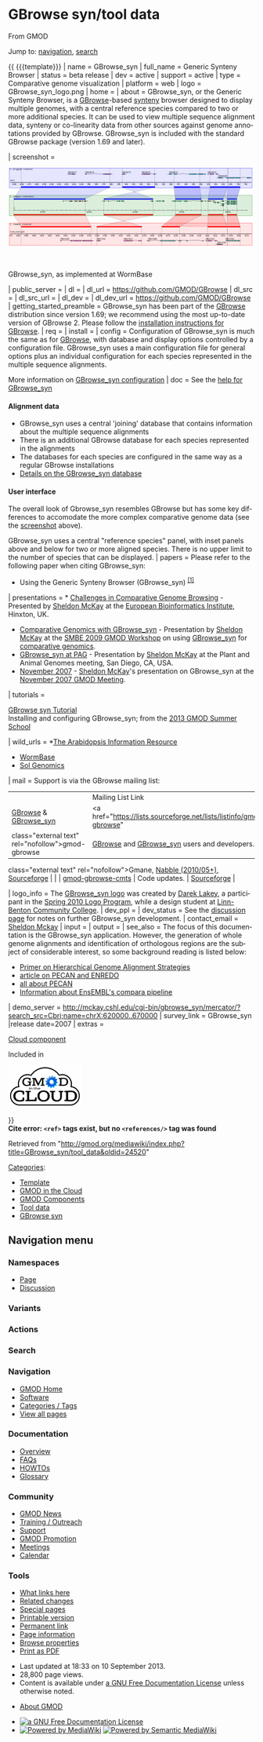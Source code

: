 <div id="mw-page-base" class="noprint">

</div>

<div id="mw-head-base" class="noprint">

</div>

<div id="content" class="mw-body" role="main">

<span id="top"></span>

<div id="mw-js-message" style="display:none;">

</div>



# <span dir="auto">GBrowse syn/tool data</span>

<div id="bodyContent">

<div id="siteSub">

From GMOD

</div>

<div id="contentSub">

</div>

<div id="jump-to-nav" class="mw-jump">

Jump to: [navigation](#mw-navigation), [search](#p-search)

</div>

<div id="mw-content-text" class="mw-content-ltr" lang="en" dir="ltr">

{{ {{{template}}} \| name = GBrowse_syn \| full_name = Generic Synteny
Browser \| status = beta release \| dev = active \| support = active \|
type = Comparative genome visualization \| platform = web \| logo =
GBrowse_syn_logo.png \| home = \| about = GBrowse_syn, or the Generic
Synteny Browser, is a [GBrowse](../GBrowse.1 "GBrowse")-based
<a href="../Synteny" class="mw-redirect" title="Synteny">synteny</a>
browser designed to display multiple genomes, with a central reference
species compared to two or more additional species. It can be used to
view multiple sequence alignment data, synteny or co-linearity data from
other sources against genome annotations provided by GBrowse.
GBrowse_syn is included with the standard GBrowse package (version 1.69
and later).

\| screenshot =

<div class="thumb tnone">

<div class="thumbinner" style="width:502px;">

<a href="../File:GBrowse_syn.png" class="image"><img
src="../../mediawiki/images/thumb/0/06/GBrowse_syn.png/500px-GBrowse_syn.png"
class="thumbimage"
srcset="../../mediawiki/images/thumb/0/06/GBrowse_syn.png/750px-GBrowse_syn.png 1.5x, ../../mediawiki/images/thumb/0/06/GBrowse_syn.png/1000px-GBrowse_syn.png 2x"
width="500" height="160" /></a>

<div class="thumbcaption">

<div class="magnify">

<a href="../File:GBrowse_syn.png" class="internal" title="Enlarge"><img
src="../../mediawiki/skins/common/images/magnify-clip.png" width="15"
height="11" /></a>

</div>

GBrowse_syn, as implemented at WormBase

</div>

</div>

</div>

\| public_server = \| dl = \| dl_url =
<a href="https://github.com/GMOD/GBrowse" class="external free"
rel="nofollow">https://github.com/GMOD/GBrowse</a> \| dl_src = \|
dl_src_url = \| dl_dev = \| dl_dev_url =
<a href="https://github.com/GMOD/GBrowse" class="external free"
rel="nofollow">https://github.com/GMOD/GBrowse</a> \|
getting_started_preamble = GBrowse_syn has been part of the
[GBrowse](../GBrowse.1 "GBrowse") distribution since version 1.69; we
recommend using the most up-to-date version of GBrowse 2. Please follow
the [installation instructions for
GBrowse](../GBrowse_2.0_Install_HOWTO.1 "GBrowse 2.0 Install HOWTO"). \|
req = \| install = \| config = Configuration of GBrowse_syn is much the
same as for [GBrowse](../GBrowse.1 "GBrowse"), with database and display
options controlled by a configuration file. GBrowse_syn uses a main
configuration file for general options plus an individual configuration
for each species represented in the multiple sequence alignments.

More information on [GBrowse_syn
configuration](../GBrowse_syn_Configuration "GBrowse syn Configuration")
\| doc = See the [help for
GBrowse_syn](../GBrowse_syn_Help "GBrowse syn Help")

#### <span id="Alignment_data" class="mw-headline">Alignment data</span>

- GBrowse_syn uses a central 'joining' database that contains
  information about the multiple sequence alignments
- There is an additional GBrowse database for each species represented
  in the alignments
- The databases for each species are configured in the same way as a
  regular GBrowse installations
- [Details on the GBrowse_syn
  database](../GBrowse_syn_Database "GBrowse syn Database")

#### <span id="User_interface" class="mw-headline">User interface</span>

The overall look of Gbrowse_syn resembles GBrowse but has some key
differences to accomodate the more complex comparative genome data (see
the <a
href="http://gmod.org/mediawiki/index.php?title=Screenshot&amp;action=edit&amp;redlink=1"
class="new" title="Screenshot (page does not exist)">screenshot</a>
above).

GBrowse_syn uses a central "reference species" panel, with inset panels
above and below for two or more aligned species. There is no upper limit
to the number of species that can be displayed. \| papers = Please refer
to the following paper when citing GBrowse_syn:

- Using the Generic Synteny Browser (GBrowse_syn)
  <sup>[\[1\]](#cite_note-PMID:20836076-1)</sup>

\| presentations = \*
<a href="../../mediawiki/images/d/d4/GBrowse_syn_EBI2009.pdf"
class="internal" title="GBrowse syn EBI2009.pdf">Challenges in
Comparative Genome Browsing</a> - Presented by [Sheldon
McKay](../User:Mckays "User:Mckays") at the
<a href="http://www.ebi.ac.uk" class="external text"
rel="nofollow">European Bioinformatics Institute</a>, Hinxton, UK.

- <a href="../../mediawiki/images/d/d8/GBrowse_synSMBE2009.pdf"
  class="internal" title="GBrowse synSMBE2009.pdf">Comparative Genomics
  with GBrowse_syn</a> - Presentation by [Sheldon
  McKay](../User:Mckays "User:Mckays") at the <a
  href="http://ccg.biology.uiowa.edu/smbe/symposia.php?action=view&amp;sym_ID=27"
  class="external text" rel="nofollow">SMBE 2009 GMOD Workshop</a> on
  using [GBrowse_syn](../GBrowse_syn.1 "GBrowse syn") for [comparative
  genomics](../Category:Comparative_Genomics "Category:Comparative Genomics").
- [GBrowse_syn at
  PAG](../GBrowse_syn_PAG_2009_Workshop "GBrowse syn PAG 2009 Workshop") -
  Presentation by [Sheldon McKay](../User:Mckays "User:Mckays") at the
  Plant and Animal Genomes meeting, San Diego, CA, USA.
- <a href="../../mediawiki/images/5/58/Gbrowse_syn.pdf" class="internal"
  title="Gbrowse syn.pdf">November 2007</a> - [Sheldon
  McKay](../User:Mckays "User:Mckays")'s presentation on GBrowse_syn at
  the [November 2007 GMOD
  Meeting](../November_2007_GMOD_Meeting#GBrowse_Syn "November 2007 GMOD Meeting").

\| tutorials =

<a href="../GBrowse_syn_Tutorial" class="mw-redirect"
title="GBrowse syn Tutorial">GBrowse syn Tutorial</a>  
Installing and configuring GBrowse_syn; from the [2013 GMOD Summer
School](../2013_GMOD_Summer_School "2013 GMOD Summer School")

\| wild_urls = \*<a
href="http://www.arabidopsis.org/cgi-bin/gbrowse_syn/arabidopsis/?name=Chr1%3A8367000..8370501"
class="external text" rel="nofollow">The Arabidopsis Information
Resource</a>

- <a
  href="http://dev.wormbase.org/db/seq/gbrowse_syn/compara?search_src=Cele;name=X:1050001..1150000"
  class="external text" rel="nofollow">WormBase</a>
- <a href="http://solgenomics.net/gbrowse2/bin/gbrowse_syn/sol3/"
  class="external text" rel="nofollow">Sol Genomics</a>

\| mail = Support is via the GBrowse mailing list:

|  |  |  |  |
|----|----|----|----|
|  | Mailing List Link | Description | Archive(s) |
| [GBrowse](../GBrowse.1 "GBrowse") & [GBrowse_syn](../GBrowse_syn.1 "GBrowse syn") | <a href="https://lists.sourceforge.net/lists/listinfo/gmod-gbrowse"
class="external text" rel="nofollow">gmod-gbrowse</a> | [GBrowse](../GBrowse.1 "GBrowse") and [GBrowse_syn](../GBrowse_syn.1 "GBrowse syn") users and developers. | <a href="http://dir.gmane.org/gmane.science.biology.gmod.gbrowse"
class="external text" rel="nofollow">Gmane</a>, <a href="http://gmod.827538.n3.nabble.com/GBrowse-f815907.html"
class="external text" rel="nofollow">Nabble (2010/05+)</a>, <a href="https://lists.sourceforge.net/lists/listinfo/gmod-gbrowse"
class="external text" rel="nofollow">Sourceforge</a> |
|  | <a href="https://lists.sourceforge.net/lists/listinfo/gmod-gbrowse-cmts"
class="external text" rel="nofollow">gmod-gbrowse-cmts</a> | Code updates. | <a
href="http://sourceforge.net/mailarchive/forum.php?forum_name=gmod-gbrowse-cmts"
class="external text" rel="nofollow">Sourceforge</a> |

\| logo_info = The [GBrowse_syn
logo](../File:GBrowse_syn_logo.png "File:GBrowse syn logo.png") was
created by
<a href="mailto:NextLevelDesignStudios@gmail.com" class="external text"
rel="nofollow">Darek Lakey</a>, a participant in the [Spring 2010 Logo
Program](../Spring_2010_Logo_Program "Spring 2010 Logo Program"), while
a design student at
<a href="http://www.linnbenton.edu" class="external text"
rel="nofollow">Linn-Benton Community College</a>. \| dev_ppl = \|
dev_status = See the <a
href="http://gmod.org/mediawiki/index.php?title=Talk:GBrowse_syn/tool_data&amp;action=edit&amp;redlink=1"
class="new"
title="Talk:GBrowse syn/tool data (page does not exist)">discussion
page</a> for notes on further GBrowse_syn development. \| contact_email
= <a href="mailto:mckays@cshl.edu" class="external text"
rel="nofollow">Sheldon Mckay</a> \| input = \| output = \| see_also =
The focus of this documentation is the GBrowse_syn application. However,
the generation of whole genome alignments and identification of
orthologous regions are the subject of considerable interest, so some
background reading is listed below:

- <a
  href="http://www.eecs.berkeley.edu/Pubs/TechRpts/2006/EECS-2006-104.html"
  class="external text" rel="nofollow">Primer on Hierarchical Genome
  Alignment Strategies</a>
- <a href="http://www.ncbi.nlm.nih.gov/pmc/articles/PMC2577869/"
  class="external text" rel="nofollow">article on PECAN and ENREDO</a>
- <a href="http://www.ebi.ac.uk/~bjp/pecan/" class="external text"
  rel="nofollow">all about PECAN</a>
- <a href="http://www.ensembl.org/info/website/archives/index.html"
  class="external text" rel="nofollow">Information about EnsEMBL's compara
  pipeline</a>

\| demo_server = <a
href="http://mckay.cshl.edu/cgi-bin/gbrowse_syn/mercator/?search_src=Cbri;name=chrX:620000..670000"
class="external free"
rel="nofollow">http://mckay.cshl.edu/cgi-bin/gbrowse_syn/mercator/?search_src=Cbri;name=chrX:620000..670000</a>
\| survey_link = GBrowse_syn \|release date=2007 \| extras =

<div class="compBoxHdr">

[Cloud component](../Cloud.1 "Cloud")

</div>

Included in

<div class="center">

<div class="floatnone">

[<img
src="../../mediawiki/images/thumb/6/69/GitcLogo.png/150px-GitcLogo.png"
srcset="../../mediawiki/images/thumb/6/69/GitcLogo.png/225px-GitcLogo.png 1.5x, ../../mediawiki/images/thumb/6/69/GitcLogo.png/300px-GitcLogo.png 2x"
width="150" height="86" alt="Cloud component" />](../Cloud.1 "Cloud")

</div>

</div>

}}  
**Cite error: `<ref>` tags exist, but no `<references/>` tag was found**

</div>

<div class="printfooter">

Retrieved from
"<http://gmod.org/mediawiki/index.php?title=GBrowse_syn/tool_data&oldid=24520>"

</div>

<div id="catlinks" class="catlinks">

<div id="mw-normal-catlinks" class="mw-normal-catlinks">

[Categories](../Special:Categories "Special:Categories"):

- <a
  href="http://gmod.org/mediawiki/index.php?title=Category:Template&amp;action=edit&amp;redlink=1"
  class="new" title="Category:Template (page does not exist)">Template</a>
- [GMOD in the
  Cloud](../Category:GMOD_in_the_Cloud "Category:GMOD in the Cloud")
- [GMOD
  Components](../Category:GMOD_Components "Category:GMOD Components")
- [Tool data](../Category:Tool_data "Category:Tool data")
- [GBrowse syn](../Category:GBrowse_syn "Category:GBrowse syn")

</div>

</div>

<div class="visualClear">

</div>

</div>

</div>

<div id="mw-navigation">

## Navigation menu

<div id="mw-head">



<div id="left-navigation">

<div id="p-namespaces" class="vectorTabs" role="navigation"
aria-labelledby="p-namespaces-label">

### Namespaces

- <span id="ca-nstab-main"><a href="tool_data" accesskey="c"
  title="View the content page [c]">Page</a></span>
- <span id="ca-talk"><a
  href="http://gmod.org/mediawiki/index.php?title=Talk:GBrowse_syn/tool_data&amp;action=edit&amp;redlink=1"
  accesskey="t"
  title="Discussion about the content page [t]">Discussion</a></span>

</div>

<div id="p-variants" class="vectorMenu emptyPortlet" role="navigation"
aria-labelledby="p-variants-label">

### 

### Variants[](#)

<div class="menu">

</div>

</div>

</div>

<div id="right-navigation">



<div id="p-cactions" class="vectorMenu emptyPortlet" role="navigation"
aria-labelledby="p-cactions-label">

### Actions[](#)

<div class="menu">

</div>

</div>

<div id="p-search" role="search">

### Search

<div id="simpleSearch">

</div>

</div>

</div>

</div>

<div id="mw-panel">

<div id="p-logo" role="banner">

<a href="../Main_Page"
style="background-image: url(../../images/GMOD-cogs.png);"
title="Visit the main page"></a>

</div>

<div id="p-Navigation" class="portal" role="navigation"
aria-labelledby="p-Navigation-label">

### Navigation

<div class="body">

- <span id="n-GMOD-Home">[GMOD Home](../Main_Page)</span>
- <span id="n-Software">[Software](../GMOD_Components)</span>
- <span id="n-Categories-.2F-Tags">[Categories /
  Tags](../Categories)</span>
- <span id="n-View-all-pages">[View all
  pages](../Special:AllPages)</span>

</div>

</div>

<div id="p-Documentation" class="portal" role="navigation"
aria-labelledby="p-Documentation-label">

### Documentation

<div class="body">

- <span id="n-Overview">[Overview](../Overview)</span>
- <span id="n-FAQs">[FAQs](../Category:FAQ)</span>
- <span id="n-HOWTOs">[HOWTOs](../Category:HOWTO)</span>
- <span id="n-Glossary">[Glossary](../Glossary)</span>

</div>

</div>

<div id="p-Community" class="portal" role="navigation"
aria-labelledby="p-Community-label">

### Community

<div class="body">

- <span id="n-GMOD-News">[GMOD News](../GMOD_News)</span>
- <span id="n-Training-.2F-Outreach">[Training /
  Outreach](../Training_and_Outreach)</span>
- <span id="n-Support">[Support](../Support)</span>
- <span id="n-GMOD-Promotion">[GMOD Promotion](../GMOD_Promotion)</span>
- <span id="n-Meetings">[Meetings](../Meetings)</span>
- <span id="n-Calendar">[Calendar](../Calendar)</span>

</div>

</div>

<div id="p-tb" class="portal" role="navigation"
aria-labelledby="p-tb-label">

### Tools

<div class="body">

- <span id="t-whatlinkshere"><a href="../Special:WhatLinksHere/GBrowse_syn/tool_data" accesskey="j"
  title="A list of all wiki pages that link here [j]">What links here</a></span>
- <span id="t-recentchangeslinked"><a href="../Special:RecentChangesLinked/GBrowse_syn/tool_data"
  accesskey="k"
  title="Recent changes in pages linked from this page [k]">Related
  changes</a></span>
- <span id="t-specialpages"><a href="../Special:SpecialPages" accesskey="q"
  title="A list of all special pages [q]">Special pages</a></span>
- <span id="t-print"><a
  href="http://gmod.org/mediawiki/index.php?title=GBrowse_syn/tool_data&amp;printable=yes"
  rel="alternate" accesskey="p"
  title="Printable version of this page [p]">Printable version</a></span>
- <span id="t-permalink">[Permanent
  link](http://gmod.org/mediawiki/index.php?title=GBrowse_syn/tool_data&oldid=24520 "Permanent link to this revision of the page")</span>
- <span id="t-info">[Page
  information](http://gmod.org/mediawiki/index.php?title=GBrowse_syn/tool_data&action=info)</span>
- <span id="t-smwbrowselink"><a href="../Special:Browse/GBrowse_syn-2Ftool_data"
  rel="smw-browse">Browse properties</a></span>
- <span id="t-pdf">[Print as
  PDF](http://gmod.org/mediawiki/index.php?title=Special:PdfPrint&page=GBrowse_syn/tool_data)</span>

</div>

</div>

</div>

</div>

<div id="footer" role="contentinfo">

- <span id="footer-info-lastmod">Last updated at 18:33 on 10 September
  2013.</span>
- <span id="footer-info-viewcount">28,800 page views.</span>
- <span id="footer-info-copyright">Content is available under
  <a href="http://www.gnu.org/licenses/fdl-1.3.html" class="external"
  rel="nofollow">a GNU Free Documentation License</a> unless otherwise
  noted.</span>

<!-- -->

- <span id="footer-places-about">[About
  GMOD](../GMOD:About "GMOD:About")</span>

<!-- -->

- <span id="footer-copyrightico">[<img src="http://www.gnu.org/graphics/gfdl-logo-small.png" width="88"
  height="31" alt="a GNU Free Documentation License" />](http://www.gnu.org/licenses/fdl-1.3.html)</span>
- <span id="footer-poweredbyico">[<img
  src="../../mediawiki/skins/common/images/poweredby_mediawiki_88x31.png"
  width="88" height="31" alt="Powered by MediaWiki" />](http://www.mediawiki.org/)
  [<img
  src="../../mediawiki/extensions/SemanticMediaWiki/resources/images/smw_button.png"
  width="88" height="31" alt="Powered by Semantic MediaWiki" />](https://www.semantic-mediawiki.org/wiki/Semantic_MediaWiki)</span>

<div style="clear:both">

</div>

</div>
